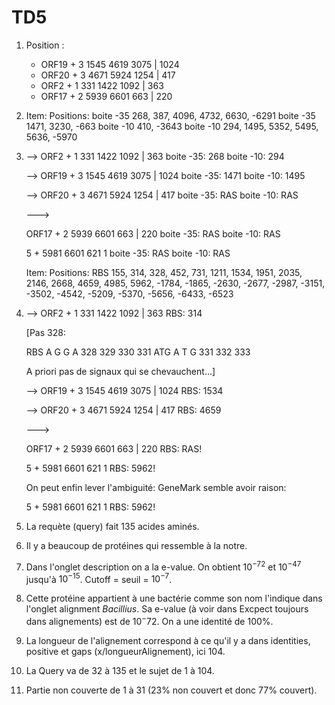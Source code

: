 # TD5

1. Position : 

   * ORF19 + 3 1545 4619 3075 | 1024
   * ORF20 + 3 4671 5924 1254 | 417
   * ORF2 + 1 331 1422 1092 | 363
   * ORF17 + 2 5939 6601 663 | 220 

2. Item: Positions:
   boite -35 268, 387, 4096, 4732, 6630, -6291
   boite -35 1471, 3230, -663
   boite -10 410, -3643
   boite -10 294, 1495, 5352, 5495, 5636, -5970 

3. --> ORF2 + 1 331 1422 1092 | 363
   boite -35: 268
   boite -10: 294

   --> ORF19 + 3 1545 4619 3075 | 1024
   boite -35: 1471
   boite -10: 1495

   --> ORF20 + 3 4671 5924 1254 | 417
   boite -35: RAS
   boite -10: RAS

   --->

   ORF17 + 2 5939 6601 663 | 220
   boite -35: RAS
   boite -10: RAS

   5 + 5981 6601 621 1
   boite -35: RAS
   boite -10: RAS 

   Item: Positions:
   RBS 155, 314, 328, 452, 731, 1211, 1534, 1951, 2035, 2146, 2668, 4659, 4985, 5962, -1784, -1865, -2630, -2677, -2987, -3151, -3502, -4542, -5209, -5370, -5656, -6433, -6523 

4. --> ORF2 + 1 331 1422 1092 | 363
   RBS: 314

   [Pas 328:

   RBS A G G A
   328 329 330 331
   ATG A T G
   331 332 333

   A priori pas de signaux qui se chevauchent...]

   --> ORF19 + 3 1545 4619 3075 | 1024
   RBS: 1534

   --> ORF20 + 3 4671 5924 1254 | 417
   RBS: 4659

   --->

   ORF17 + 2 5939 6601 663 | 220
   RBS: RAS!

   5 + 5981 6601 621 1
   RBS: 5962!

   On peut enfin lever l'ambiguité: GeneMark semble avoir raison:

   5 + 5981 6601 621 1
   RBS: 5962! 

1. La requète (query) fait 135 acides aminés.
2. Il y a beaucoup de protéines qui ressemble à la notre.
3. Dans l'onglet description on a la e-value. On obtient $10^{-72}$ et $10^{-47}$ jusqu'à $10^{-15}$.  Cutoff = seuil = $10^{-7}$. 
4. Cette protéine appartient à une bactérie comme son nom l'indique dans l'onglet alignment *Bacillius*. Sa e-value (à voir dans Excpect toujours dans alignements) est de $10^-{72}$. On a une identité de 100%.
5. La longueur de l'alignement correspond à ce qu'il y a dans identities, positive et gaps (x/longueurAlignement), ici 104.
6. La Query va de 32 à 135 et le sujet de 1 à 104.
7. Partie non couverte de 1 à 31 (23% non couvert et donc 77% couvert).